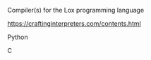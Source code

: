 Compiler(s) for the Lox programming language

https://craftinginterpreters.com/contents.html

Python

C
